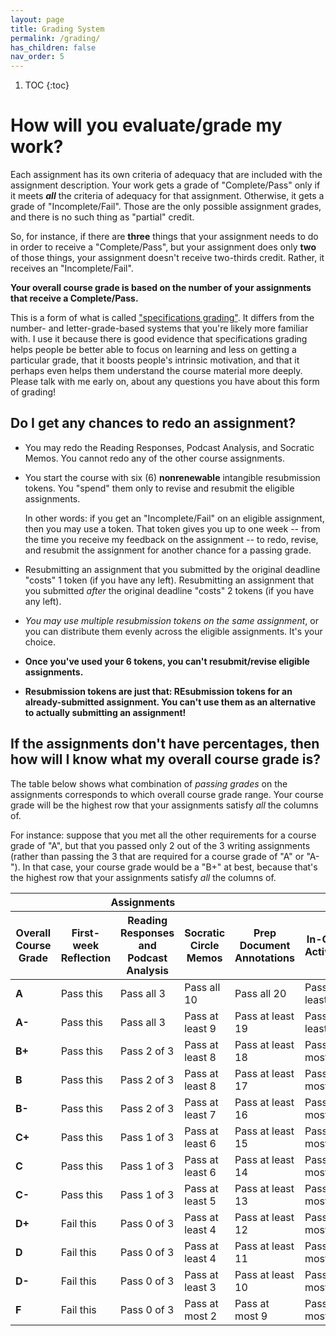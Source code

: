```yaml
---
layout: page
title: Grading System
permalink: /grading/
has_children: false
nav_order: 5
---
```


1. TOC
{:toc}
# How will you evaluate/grade my work?

Each assignment has its own criteria of adequacy that are included with
the assignment description. Your work gets a grade of "Complete/Pass"
only if it meets ***all*** the criteria of adequacy for that assignment.
Otherwise, it gets a grade of "Incomplete/Fail". Those are the only
possible assignment grades, and there is no such thing as "partial"
credit.

So, for instance, if there are **three** things that your assignment
needs to do in order to receive a "Complete/Pass", but your assignment
does only **two** of those things, your assignment doesn't receive
two-thirds credit. Rather, it receives an "Incomplete/Fail".

**Your overall course grade is based on the number of your assignments
that receive a Complete/Pass.**

This is a form of what is called ["specifications grading"](https://philarchive.org/archive/VITISL). It differs
from the number- and letter-grade-based systems that you're likely more
familiar with. I use it because there is good evidence that
specifications grading helps people be better able to focus on learning
and less on getting a particular grade, that it boosts people's
intrinsic motivation, and that it perhaps even helps them understand the
course material more deeply. Please talk with me early on, about any
questions you have about this form of grading!

## Do I get any chances to redo an assignment?

- You may redo the Reading Responses, Podcast Analysis, and Socratic
  Memos. You cannot redo any of the other course assignments.

- You start the course with six (6) **nonrenewable** intangible
  resubmission tokens. You "spend" them only to revise and resubmit the
  eligible assignments.

  In other words: if you get an "Incomplete/Fail"
  on an eligible assignment, then you may use a token. That token gives
  you up to one week -- from the time you receive my feedback on the
  assignment -- to redo, revise, and resubmit the assignment for another
  chance for a passing grade.

- Resubmitting an assignment that you submitted by the original deadline
  "costs" 1 token (if you have any left). Resubmitting an assignment
  that you submitted *after* the original deadline "costs" 2 tokens (if
  you have any left).

- *You may use multiple resubmission tokens on the same assignment*, or
  you can distribute them evenly across the eligible assignments. It's
  your choice.

- **Once you've used your 6 tokens, you can't resubmit/revise eligible
  assignments.**

- **Resubmission tokens are just that: REsubmission tokens for an already-submitted assignment. You can't
  use them as an alternative to actually submitting an assignment!**

## If the assignments don't have percentages, then how will I know what my overall course grade is?

The table below shows what combination of *passing grades* on the
assignments corresponds to which overall course grade range. Your course
grade will be the highest row that your assignments satisfy *all* the
columns of.

For instance: suppose that you met all the other requirements for a
course grade of "A", but that you passed only 2 out of the 3 writing
assignments (rather than passing the 3 that are required for a course
grade of "A" or "A-"). In that case, your course grade would be a "B+"
at best, because that's the highest row that your assignments satisfy
*all* the columns of.

<table>
<thead>
<tr>
<th></th>
<th colspan="3" align="center">Assignments</th>
<th></th>
<th></th>
</tr>
<tr>
<th>Overall Course Grade</th>
<th><strong>First-week Reflection</strong></th>
<th><strong>Reading Responses and Podcast Analysis</strong></th>
<th><strong>Socratic Circle Memos</strong></th>
<th><strong>Prep Document Annotations</strong></th>
<th><strong>In-Class Activities</strong></th>
<th><strong>Concluding Assignment</strong></th>
</tr>
</thead>
<tbody>
<tr>
<td><strong>A</strong></td>
<td>Pass this</td>
<td>Pass all 3</td>
<td>Pass all 10</td>
<td>Pass all 20</td>
<td>Pass at least 15</td>
<td>Pass</td>
</tr>
<tr>
<td><strong>A-</strong></td>
<td>Pass this</td>
<td>Pass all 3</td>
<td>Pass at least 9</td>
<td>Pass at least 19</td>
<td>Pass at least 15</td>
<td>Pass</td>
</tr>
<tr>
<td><strong>B+</strong></td>
<td>Pass this</td>
<td>Pass 2 of 3</td>
<td>Pass at least 8</td>
<td>Pass at least 18</td>
<td>Pass at most 14</td>
<td>Pass</td>
</tr>
<tr>
<td><strong>B</strong></td>
<td>Pass this</td>
<td>Pass 2 of 3</td>
<td>Pass at least 8</td>
<td>Pass at least 17</td>
<td>Pass at most 14</td>
<td>Pass</td>
</tr>
<tr>
<td><strong>B-</strong></td>
<td>Pass this</td>
<td>Pass 2 of 3</td>
<td>Pass at least 7</td>
<td>Pass at least 16</td>
<td>Pass at most 13</td>
<td>Pass</td>
</tr>
<tr>
<td><strong>C+</strong></td>
<td>Pass this</td>
<td>Pass 1 of 3</td>
<td>Pass at least 6</td>
<td>Pass at least 15</td>
<td>Pass at most 12</td>
<td>Pass</td>
</tr>
<tr>
<td><strong>C</strong></td>
<td>Pass this</td>
<td>Pass 1 of 3</td>
<td>Pass at least 6</td>
<td>Pass at least 14</td>
<td>Pass at most 10</td>
<td>Pass</td>
</tr>
<tr>
<td><strong>C-</strong></td>
<td>Pass this</td>
<td>Pass 1 of 3</td>
<td>Pass at least 5</td>
<td>Pass at least 13</td>
<td>Pass at most 10</td>
<td>No pass</td>
</tr>
<tr>
<td><strong>D+</strong></td>
<td>Fail this</td>
<td>Pass 0 of 3</td>
<td>Pass at least 4</td>
<td>Pass at least 12</td>
<td>Pass at most 9</td>
<td>No pass</td>
</tr>
<tr>
<td><strong>D</strong></td>
<td>Fail this</td>
<td>Pass 0 of 3</td>
<td>Pass at least 4</td>
<td>Pass at least 11</td>
<td>Pass at most 8</td>
<td>No pass</td>
</tr>
<tr>
<td><strong>D-</strong></td>
<td>Fail this</td>
<td>Pass 0 of 3</td>
<td>Pass at least 3</td>
<td>Pass at least 10</td>
<td>Pass at most 7</td>
<td>No pass</td><td></td>
</tr>
<tr>
<td><strong>F</strong></td>
<td>Fail this</td>
<td>Pass 0 of 3</td>
<td>Pass at most 2</td>
<td>Pass at most 9</td>
<td>Pass at most 6</td>
<td>No pass</td>
</tr>
</tbody>
</table>
